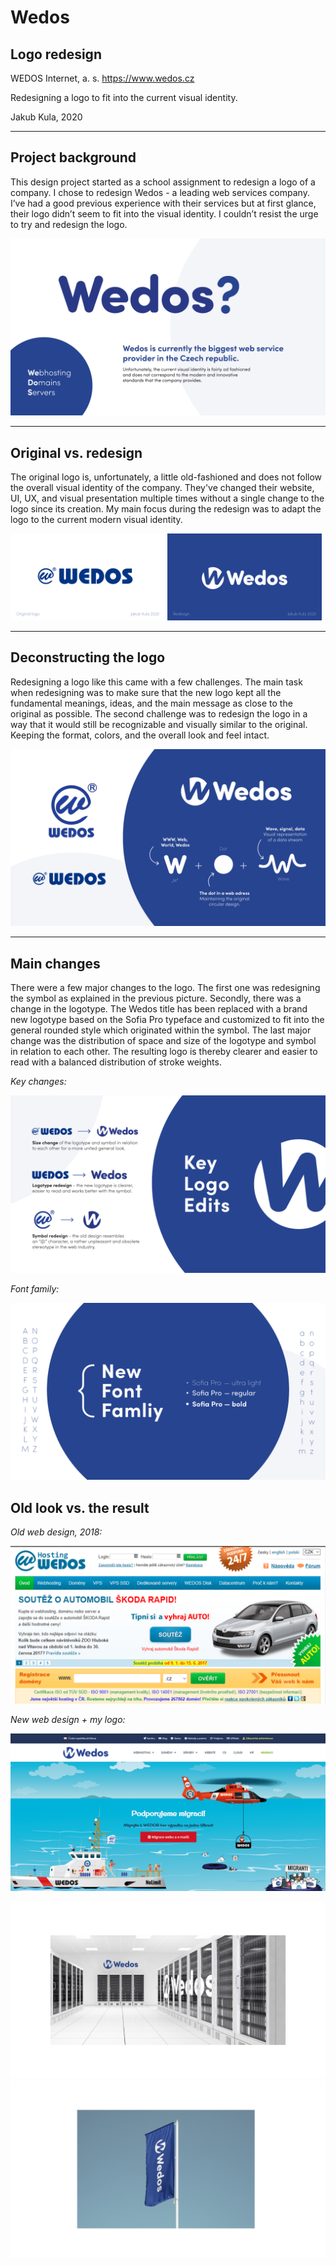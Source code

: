 # Wedos
## Logo redesign
WEDOS Internet, a. s.
https://www.wedos.cz

Redesigning a logo to fit into the current visual identity.

Jakub Kula, 2020

---

## **Project background**<br>
This design project started as a school assignment to redesign a logo of a company. I chose to redesign Wedos - a leading web services company. I’ve had a good previous experience with their services but at first glance, their logo didn’t seem to fit into the visual identity. I couldn’t resist the urge to try and redesign the logo. 

![Placeholder](img/00_intro.png)

---

## **Original vs. redesign**<br>
The original logo is, unfortunately, a little old-fashioned and does not follow the overall visual identity of the company. They've changed their website, UI, UX, and visual presentation multiple times without a single change to the logo since its creation. My main focus during the redesign was to adapt the logo to the current modern visual identity. 

<p float="left">
  <img src="img/01_before.png" alt="drawing" width="49%"/>
  <img src="img/02_after.png" alt="drawing" width="49%"/>
</p>

---

## **Deconstructing the logo**<br>
Redesigning a logo like this came with a few challenges. The main task when redesigning was to make sure that the new logo kept all the fundamental meanings, ideas, and the main message as close to the original as possible. The second challenge was to redesign the logo in a way that it would still be recognizable and visually similar to the original. Keeping the format, colors, and the overall look and feel intact.

![Placeholder](img/03_detail.png)

---

## **Main changes**<br>
There were a few major changes to the logo. The first one was redesigning the symbol as explained in the previous picture. Secondly, there was a change in the logotype. The Wedos title has been replaced with a brand new logotype based on the Sofia Pro typeface and customized to fit into the general rounded style which originated within the symbol. The last major change was the distribution of space and size of the logotype and symbol in relation to each other. The resulting logo is thereby clearer and easier to read with a balanced distribution of stroke weights.<br>

*Key changes:*

![Placeholder](img/04_changes.png)

*Font family:*

![Placeholder](img/05_font.png)

## **Old look vs. the result**<br>

*Old web design, 2018:*

![Placeholder](img/07_webbefore.png)


*New web design + my logo:*

![Placeholder](img/08_webafter.png)

![Placeholder](img/05_mockup_1.png)
![Placeholder](img/06_mockup_2.png)
